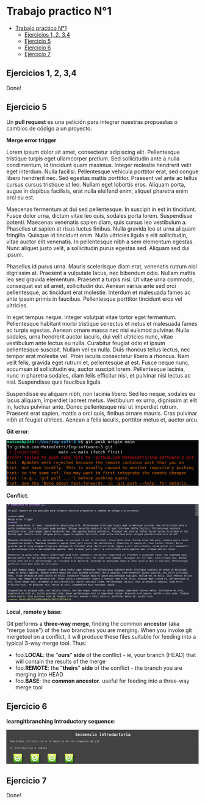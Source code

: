 # Trabajo practico N°1

- [Trabajo practico N°1](#trabajo-practico-n1)
  - [Ejercicios 1, 2, 3,4](#ejercicios-1-2-34)
  - [Ejercicio 5](#ejercicio-5)
  - [Ejercicio 6](#ejercicio-6)
  - [Ejercicio 7](#ejercicio-7)

## Ejercicios 1, 2, 3,4 

Done!

## Ejercicio 5

Un **pull request** es una petición para integrar nuestras propuestas o cambios de código a un proyecto.

**Merge error trigger**

Lorem ipsum dolor sit amet, consectetur adipiscing elit. Pellentesque tristique turpis eget ullamcorper pretium. Sed sollicitudin ante a nulla condimentum, id tincidunt quam maximus. Integer molestie hendrerit velit eget interdum. Nulla facilisi. Pellentesque vehicula porttitor erat, sed congue libero hendrerit nec. Sed egestas mattis porttitor. Praesent vel ante ac tellus cursus cursus tristique ut leo. Nullam eget lobortis eros. Aliquam porta, augue in dapibus facilisis, erat nulla eleifend enim, aliquet pharetra enim orci eu est.

Maecenas fermentum at dui sed pellentesque. In suscipit in est in tincidunt. Fusce dolor urna, dictum vitae leo quis, sodales porta lorem. Suspendisse potenti. Maecenas venenatis sapien diam, quis cursus leo vestibulum a. Phasellus ut sapien at risus luctus finibus. Nulla gravida leo at urna aliquam fringilla. Quisque id tincidunt enim. Nulla ultricies ligula a elit sollicitudin, vitae auctor elit venenatis. In pellentesque nibh a sem elementum egestas. Nunc aliquet justo velit, a sollicitudin purus egestas sed. Aliquam sed dui ipsum.

Phasellus id purus urna. Mauris scelerisque diam erat, venenatis rutrum nisl dignissim at. Praesent a vulputate lacus, nec bibendum odio. Nullam mattis leo sed gravida elementum. Praesent a turpis nisi. Ut vitae urna commodo, consequat est sit amet, sollicitudin dui. Aenean varius ante sed orci pellentesque, ac tincidunt erat molestie. Interdum et malesuada fames ac ante ipsum primis in faucibus. Pellentesque porttitor tincidunt eros vel ultricies.

In eget tempus neque. Integer volutpat vitae tortor eget fermentum. Pellentesque habitant morbi tristique senectus et netus et malesuada fames ac turpis egestas. Aenean ornare massa nec nisi euismod pulvinar. Nulla sodales, urna hendrerit auctor iaculis, dui velit ultricies nunc, vitae vestibulum ante lectus eu nulla. Curabitur feugiat odio et ipsum pellentesque suscipit. Nullam vel ex nulla. Duis rhoncus tellus lectus, nec tempor erat molestie vel. Proin iaculis consectetur libero a rhoncus. Nam velit felis, gravida eget rutrum et, pellentesque at est. Fusce neque nunc, accumsan id sollicitudin eu, auctor suscipit lorem. Pellentesque lacinia, nunc in pharetra sodales, diam felis efficitur nisl, et pulvinar nisi lectus ac nisl. Suspendisse quis faucibus ligula.

Suspendisse eu aliquam nibh, non lacinia libero. Sed leo neque, sodales eu lacus aliquam, imperdiet laoreet metus. Vestibulum ex urna, dignissim at elit in, luctus pulvinar ante. Donec pellentesque nisl ut imperdiet rutrum. Praesent erat sapien, mattis a orci quis, finibus ornare mauris. Cras pulvinar nibh at feugiat ultrices. Aenean a felis iaculis, porttitor metus et, auctor arcu.

**Git error**:

![](img/merge_error.png)

**Conflict**:

![](img/conflict.png)

**Local, remote y base**:

Git performs a **three-way merge**, finding the common **ancestor** (aka "merge base") of the two branches you are merging. When you invoke git mergetool on a conflict, it will produce these files suitable for feeding into a typical 3-way merge tool. Thus:

* foo.**LOCAL**: the "**ours**" **side** of the conflict - ie, your branch (HEAD) that will contain the results of the merge
* foo.**REMOTE**: the "**theirs**" **side** of the conflict - the branch you are merging into HEAD
* foo.**BASE**: the **common ancestor**. useful for feeding into a three-way merge tool

## Ejercicio 6

**learngitbranching Introductory sequence**:

![](img/git_introductory_practice.png)

## Ejercicio 7

Done!